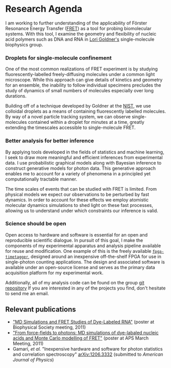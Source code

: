 # Research Agenda

I am working to further understanding of the applicability of Förster
Resonance Energy Transfer
([FRET](http://en.wikipedia.org/wiki/F%C3%B6rster_resonance_energy_transfer))
as a tool for probing biomolecular systems. With this tool, I examine
the geometry and flexibility of nucleic acid polymers such as DNA and
RNA in [Lori Goldner's](http://people.umass.edu/lgoldner/goldner.html)
single-molecule biophysics group.

### Droplets for single-molecule confinement
One of the most common realizations of FRET experiment is by studying
fluorescently-labelled freely-diffusing molecules under a common light
microscope. While this approach can give details of kinetics and
geometry for an ensemble, the inability to follow individual specimens
precludes the study of dynamics of small numbers of molecules
especially over long durations.

Building off of a technique developed by Goldner at the
[NIST](http://www.nist.gov/), we use colloidal droplets as a means of
containing fluorescently labelled molecules. By way of a novel
particle tracking system, we can observe single-molecules contained
within a droplet for minutes at a time, greatly extending the timescales
accessible to single-molecule FRET. <!-- Mention oligomeric studies? -->

### Better analysis for better inference
By applying tools developed in the fields of statistics and machine
learning, I seek to draw more meaningful and efficient inferences from
experimental data. I use probabilistic graphical models along with
Bayesian inference to construct generative models for photon
data. This generative approach enables me to account for a variety of
phenomena in a principled yet computationally tractable manner.

<!--
While FRET provides a useful view onto the slow fluctuations and large
changes of a molecule, resolution of fast dynamics, particularly of
the fluorophores themselves, is well beyond the reach of the
technique. These dynamics can often have significant implications on
the information content of the resulting experimental data. We
employ atomistic molecular dynamics simulations to shed light on these
fast processes, allowing us to more effectively understand the
applicability of our inferences.
-->

The time scales of events that can be studied with FRET is
limited. From physical models we expect our observations to be
perturbed by fast dynamics. In order to account for these
effects we employ atomistic molecular dynamics simulations to shed
light on these fast processes, allowing us to understand under which
constraints our inference is valid.


### Science should be open
Open access to hardware and software is essential for an open and
reproducible scientific dialogue. In pursuit of this goal, 
I make the components of my experimental apparatus and analysis
pipeline available for reuse and modification. One example of this 
is the freely available
[`fpga-timetagger`](http://goldnerlab.physics.umass.edu/wiki/FpgaTimeTagger),
designed around an inexpensive off-the-shelf FPGA for use in
single-photon counting applications. The design and associated
software is available under an open-source license and serves as the
primary data acquisition platform for my experimental work.

Additionally, all of my analysis code can be found on the group
[git repository](http://goldnerlab.physics.umass.edu/git/index.cgi)
If you are interested in any of the projects you find, don't hesitate
to send me an email.

## Relevant publications
  * ["MD Simulations and FRET Studies of Dye-Labeled RNA"](http://goldnerlab.physics.umass.edu/~peker/2011%20biophys%20Milas%20Poster.pdf)
    (poster at Biophysical Society meeting, 2011)
  * ["From force-fields to photons: MD simulations of dye-labaled nucleic acids and Monte Carlo modelling of FRET"](http://meetings.aps.org/Meeting/NEF11/Event/158326)
    (poster at APS March Meeting, 2011)
  * Gamari, *et al.* "Inexpensive hardware and software for photon
    statistics and correlation spectroscopy"
    [arXiv:1206.3332](http://arxiv.org/abs/1206.3332) (submitted to
    *American Journal of Physics*)


